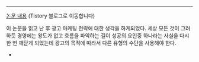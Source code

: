 **** 

[논문 내용](https://wonit.tistory.com/22) (Tistory 블로그로 이동합니다)

이 논문을 읽고 난 후 광고 마케팅 전략에 대한 생각을 하게되었다.
세상 모든 것이 그러하듯 경영에는 왕도가 없고 흐름을 파악하는 길이 성공의 요인중 하나라는 
사실을 다시 한 번 깨닫게 되었는데 광고의 목적에 따라서 다른 유형의 수단을 사용해야 한다.

- 
